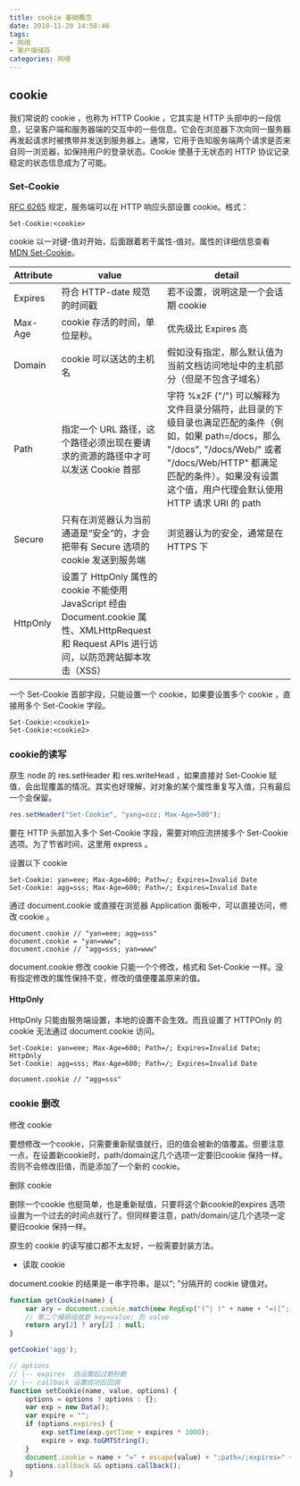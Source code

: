 ```yaml
---
title: cookie 基础概念
date: 2018-11-20 14:58:46
tags:
- 网络
- 客户端储存
categories: 网络
---
```


## cookie

我们常说的 cookie ，也称为 HTTP Cookie ，它其实是 HTTP 头部中的一段信息，记录客户端和服务器端的交互中的一些信息。它会在浏览器下次向同一服务器再发起请求时被携带并发送到服务器上。通常，它用于告知服务端两个请求是否来自同一浏览器，如保持用户的登录状态。Cookie 使基于无状态的 HTTP 协议记录稳定的状态信息成为了可能。

### Set-Cookie

[RFC 6265](https://tools.ietf.org/html/rfc6265#section-4.1) 规定，服务端可以在 HTTP 响应头部设置 cookie。格式：

```
Set-Cookie:<cookie>
```

cookie 以一对键-值对开始，后面跟着若干属性-值对。属性的详细信息查看 [MDN Set-Cookie](https://developer.mozilla.org/zh-CN/docs/Web/HTTP/Headers/Set-Cookie)。

| Attribute | value | detail |
| ----------| ----- | ------ |
| Expires | 符合 HTTP-date 规范的时间戳 | 若不设置，说明这是一个会话期 cookie |
| Max-Age | cookie 存活的时间，单位是秒。 | 优先级比 Expires 高|
| Domain | cookie 可以送达的主机名 | 假如没有指定，那么默认值为当前文档访问地址中的主机部分（但是不包含子域名）|
| Path | 指定一个 URL 路径，这个路径必须出现在要请求的资源的路径中才可以发送 Cookie 首部 | 字符  %x2F ("/") 可以解释为文件目录分隔符，此目录的下级目录也满足匹配的条件（例如，如果 path=/docs，那么 "/docs", "/docs/Web/" 或者 "/docs/Web/HTTP" 都满足匹配的条件）。如果没有设置这个值，用户代理会默认使用 HTTP 请求 URI 的 path |
| Secure | 只有在浏览器认为当前通道是“安全”的，才会把带有 Secure 选项的 cookie 发送到服务端 | 浏览器认为的安全，通常是在 HTTPS 下 |
| HttpOnly | 设置了 HttpOnly 属性的 cookie 不能使用 JavaScript 经由  Document.cookie 属性、XMLHttpRequest 和  Request APIs 进行访问，以防范跨站脚本攻击（XSS）|  |

一个 Set-Cookie 首部字段，只能设置一个 cookie，如果要设置多个 cookie ，直接用多个 Set-Cookie 字段。

```
Set-Cookie:<cookie1>
Set-Cookie:<cookie2>
```

### cookie的读写

原生 node 的 res.setHeader 和 res.writeHead ，如果直接对 Set-Cookie 赋值，会出现覆盖的情况。其实也好理解，对对象的某个属性重复写入值，只有最后一个会保留。

```javascript
res.setHeader("Set-Cookie", "yang=ozz; Max-Age=500");
```

要在 HTTP 头部加入多个 Set-Cookie 字段，需要对响应流拼接多个 Set-Cookie 选项。为了节省时间，这里用 express 。

设置以下 cookie

```
Set-Cookie: yan=eee; Max-Age=600; Path=/; Expires=Invalid Date
Set-Cookie: agg=sss; Max-Age=600; Path=/; Expires=Invalid Date
```

通过 document.cookie 或直接在浏览器 Application 面板中，可以直接访问，修改 cookie 。

```
document.cookie // "yan=eee; agg=sss"
document.cookie = "yan=www";
document.cookie // "agg=sss; yan=www"
```

document.cookie 修改 cookie 只能一个个修改，格式和 Set-Cookie 一样。没有指定修改的属性保持不变，修改的值便覆盖原来的值。

#### HttpOnly

HttpOnly 只能由服务端设置，本地的设置不会生效。而且设置了 HTTPOnly 的 cookie 无法通过 document.cookie 访问。

```
Set-Cookie: yan=eee; Max-Age=600; Path=/; Expires=Invalid Date; HttpOnly
Set-Cookie: agg=sss; Max-Age=600; Path=/; Expires=Invalid Date
```

```
document.cookie // "agg=sss" 
```

### cookie 删改

修改 cookie

要想修改一个cookie，只需要重新赋值就行，旧的值会被新的值覆盖。但要注意一点，在设置新cookie时，path/domain这几个选项一定要旧cookie 保持一样。否则不会修改旧值，而是添加了一个新的 cookie。

删除 cookie

删除一个cookie 也挺简单，也是重新赋值，只要将这个新cookie的expires 选项设置为一个过去的时间点就行了。但同样要注意，path/domain/这几个选项一定要旧cookie 保持一样。

原生的 cookie 的读写接口都不太友好，一般需要封装方法。

 - 读取 cookie

document.cookie 的结果是一串字符串，是以“; ”分隔开的 cookie 键值对。

```javascript
function getCookie(name) {
    var ary = document.cookie.match(new RegExp("(^| )" + name + "=([^;]*)(;|$)"));
    // 第二个捕获组就是 key=value; 的 value
    return ary[2] ? ary[2] : null;
}

getCookie('agg');
```

```javascript
// options
// |-- expires  自设置起过期秒数
// |-- callback 设置成功后回调
function setCookie(name, value, options) {
    options = options ? options : {};
    var exp = new Data();
    var expire = "";
    if (options.expires) {
        exp.setTime(exp.getTime + expires * 1000);
        expire = exp.toGMTString();
    }
    document.cookie = name + "=" + escape(value) + ";path=/;expires=" + expire;
    options.callback && options.callback();
}
```